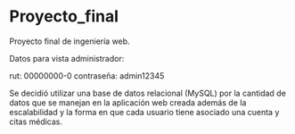 # Proyecto_final
Proyecto final de ingeniería web.

Datos para vista administrador:

rut: 00000000-0
contraseña: admin12345

Se decidió utilizar una base de datos relacional (MySQL) por la cantidad de datos
que se manejan en la aplicación web creada además de la escalabilidad y la forma 
en que cada usuario tiene asociado una cuenta y citas médicas. 



